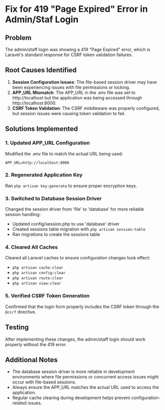 # Fix for 419 "Page Expired" Error in Admin/Staf Login

## Problem
The admin/staff login was showing a 419 "Page Expired" error, which is Laravel's standard response for CSRF token validation failures.

## Root Causes Identified
1. **Session Configuration Issues**: The file-based session driver may have been experiencing issues with file permissions or locking.
2. **APP_URL Mismatch**: The APP_URL in the .env file was set to http://localhost but the application was being accessed through http://localhost:8000.
3. **CSRF Token Validation**: The CSRF middleware was properly configured, but session issues were causing token validation to fail.

## Solutions Implemented

### 1. Updated APP_URL Configuration
Modified the .env file to match the actual URL being used:
```
APP_URL=http://localhost:8000
```

### 2. Regenerated Application Key
Ran `php artisan key:generate` to ensure proper encryption keys.

### 3. Switched to Database Session Driver
Changed the session driver from 'file' to 'database' for more reliable session handling:
- Updated config/session.php to use 'database' driver
- Created sessions table migration with `php artisan session:table`
- Ran migrations to create the sessions table

### 4. Cleared All Caches
Cleared all Laravel caches to ensure configuration changes took effect:
- `php artisan cache:clear`
- `php artisan config:clear`
- `php artisan route:clear`
- `php artisan view:clear`

### 5. Verified CSRF Token Generation
Confirmed that the login form properly includes the CSRF token through the `@csrf` directive.

## Testing
After implementing these changes, the admin/staff login should work properly without the 419 error.

## Additional Notes
- The database session driver is more reliable in development environments where file permissions or concurrent access issues might occur with file-based sessions.
- Always ensure the APP_URL matches the actual URL used to access the application.
- Regular cache clearing during development helps prevent configuration-related issues.